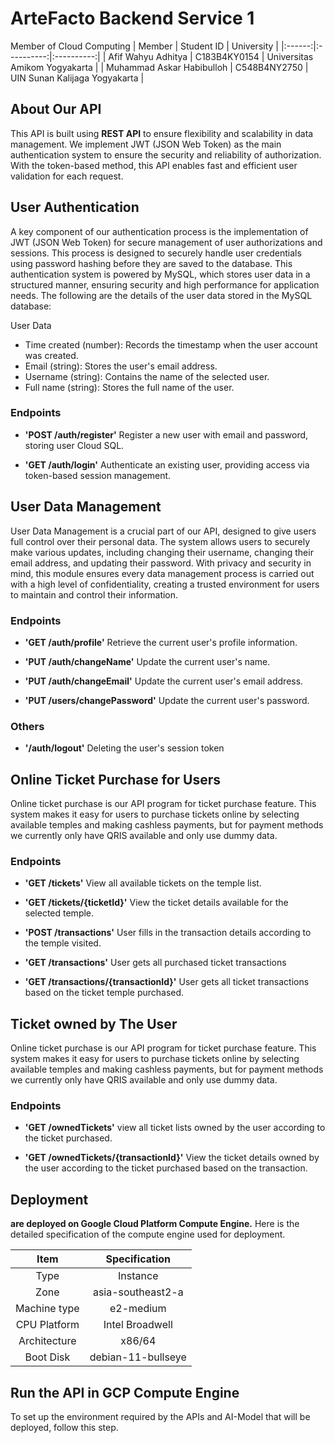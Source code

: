 # ArteFacto Backend Service 1

Member of Cloud Computing
| Member | Student ID | University |
|:------:|:----------:|:----------:|
| Afif Wahyu Adhitya | C183B4KY0154 | Universitas Amikom Yogyakarta |
| Muhammad Askar Habibulloh | C548B4NY2750 | UIN Sunan Kalijaga Yogyakarta |

## About Our API

This API is built using **REST API** to ensure flexibility and scalability in data management. We implement JWT (JSON Web Token) as the main authentication system to ensure the security and reliability of authorization. With the token-based method, this API enables fast and efficient user validation for each request.

## User Authentication

A key component of our authentication process is the implementation of JWT (JSON Web Token) for secure management of user authorizations and sessions. This process is designed to securely handle user credentials using password hashing before they are saved to the database. This authentication system is powered by MySQL, which stores user data in a structured manner, ensuring security and high performance for application needs. The following are the details of the user data stored in the MySQL database:

User Data

- Time created (number): Records the timestamp when the user account was created.
- Email (string): Stores the user's email address.
- Username (string): Contains the name of the selected user.
- Full name (string): Stores the full name of the user.

### Endpoints

- **'POST /auth/register'**
  Register a new user with email and password, storing user Cloud SQL.

- **'GET /auth/login'**
  Authenticate an existing user, providing access via token-based session management.

## User Data Management

User Data Management is a crucial part of our API, designed to give users full control over their personal data. The system allows users to securely make various updates, including changing their username, changing their email address, and updating their password. With privacy and security in mind, this module ensures every data management process is carried out with a high level of confidentiality, creating a trusted environment for users to maintain and control their information.

### Endpoints

- **'GET /auth/profile'**
  Retrieve the current user's profile information.

- **'PUT /auth/changeName'**
  Update the current user's name.

- **'PUT /auth/changeEmail'**
  Update the current user's email address.

- **'PUT /users/changePassword'**
  Update the current user's password.

### Others

- **'/auth/logout'**
  Deleting the user's session token

## Online Ticket Purchase for Users

Online ticket purchase is our API program for ticket purchase feature. This system makes it easy for users to purchase tickets online by selecting available temples and making cashless payments, but for payment methods we currently only have QRIS available and only use dummy data. 

### Endpoints

- **'GET /tickets'**
  View all available tickets on the temple list.
  
- **'GET /tickets/{ticketId}'**
  View the ticket details available for the selected temple.

- **'POST /transactions'**
  User fills in the transaction details according to the temple visited.

- **'GET /transactions'**
  User gets all purchased ticket transactions

- **'GET /transactions/{transactionId}'**
  User gets all ticket transactions based on the ticket temple purchased.

## Ticket owned by The User

Online ticket purchase is our API program for ticket purchase feature. This system makes it easy for users to purchase tickets online by selecting available temples and making cashless payments, but for payment methods we currently only have QRIS available and only use dummy data. 

### Endpoints

- **'GET /ownedTickets'**
  view all ticket lists owned by the user according to the ticket purchased.
  
- **'GET /ownedTickets/{transactionId}'**
  View the ticket details owned by the user according to the ticket purchased based on the transaction.

## Deployment

**are deployed on Google Cloud Platform Compute Engine.**
Here is the detailed specification of the compute engine used for deployment.

|     Item     |   Specification    |
| :----------: | :----------------: |
|     Type     |      Instance      |
|     Zone     | asia-southeast2-a  |
| Machine type |     e2-medium      |
| CPU Platform |  Intel Broadwell   |
| Architecture |       x86/64       |
|  Boot Disk   | debian-11-bullseye |

## Run the API in GCP Compute Engine

To set up the environment required by the APIs and AI-Model that will be deployed, follow this step.

